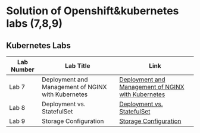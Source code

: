 # Solution of Openshift&kubernetes labs (7,8,9)



## Kubernetes Labs

| Lab Number | Lab Title                                     | Link                                                                                   |
|------------|-----------------------------------------------|----------------------------------------------------------------------------------------|
| Lab 7      | Deployment and Management of NGINX with Kubernetes | [Deployment and Management of NGINX with Kubernetes](https://github.com/gAhmedg/ivolve-traning/tree/main/openshift/lab7) |
| Lab 8      | Deployment vs. StatefulSet                    | [Deployment vs. StatefulSet](https://github.com/gAhmedg/ivolve-traning/tree/main/openshift/lab8)                         |
| Lab 9      | Storage Configuration                         | [Storage Configuration](https://github.com/gAhmedg/ivolve-traning/tree/main/openshift/lab9)                             |


